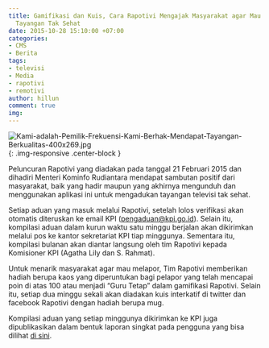```yaml
---
title: Gamifikasi dan Kuis, Cara Rapotivi Mengajak Masyarakat agar Mau Melaporkan
  Tayangan Tak Sehat
date: 2015-10-28 15:10:00 +07:00
categories:
- CMS
- Berita
tags:
- televisi
- Media
- rapotivi
- remotivi
author: hillun
comment: true
img: 
---
```


![Kami-adalah-Pemilik-Frekuensi-Kami-Berhak-Mendapat-Tayangan-Berkualitas-400x269.jpg](/uploads/Kami-adalah-Pemilik-Frekuensi-Kami-Berhak-Mendapat-Tayangan-Berkualitas-400x269.jpg){: .img-responsive .center-block }

Peluncuran Rapotivi yang diadakan pada tanggal 21 Februari 2015 dan dihadiri Menteri Kominfo Rudiantara mendapat sambutan positif dari masyarakat, baik yang hadir maupun yang akhirnya mengunduh dan menggunakan aplikasi ini untuk mengadukan tayangan televisi tak sehat.

Setiap aduan yang masuk melalui Rapotivi, setelah lolos verifikasi akan otomatis diteruskan ke email KPI (pengaduan@kpi.go.id). Selain itu, kompilasi aduan dalam kurun waktu satu minggu berjalan akan dikirimkan melalui pos ke kantor sekretariat KPI tiap minggunya. Sementara itu, kompilasi bulanan akan diantar langsung oleh tim Rapotivi kepada Komisioner KPI (Agatha Lily dan S. Rahmat).

Untuk menarik masyarakat agar mau melapor, Tim Rapotivi memberikan hadiah berupa kaos yang diperuntukan bagi pelapor yang telah mencapai poin di atas 100 atau menjadi “Guru Tetap” dalam gamifikasi Rapotivi. Selain itu, setiap dua minggu sekali akan diadakan kuis interkatif di twitter dan facebook Rapotivi dengan hadiah berupa mug.

Kompilasi aduan yang setiap minggunya dikirimkan ke KPI juga dipublikasikan dalam bentuk laporan singkat pada pengguna yang bisa dilihat [di sini](http://rapotivi.org/index.php?r=home/kabar&id=20).